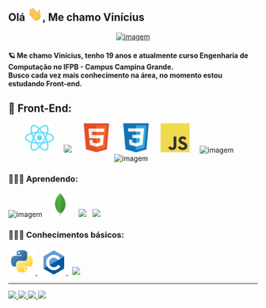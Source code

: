 ## Olá <img src="https://raw.githubusercontent.com/ABSphreak/ABSphreak/master/gifs/Hi.gif" width="30px">, Me chamo Vinícius

<p align="center">
<a href="https://www.linkedin.com/in/vinimedeiros13/" target="_blank">
  <img  src="https://i.imgur.com/ArMZaft.png" alt="imagem"> <br>
</a>
  
<h4> 🪐 Me chamo Vinícius, tenho 19 anos e atualmente curso Engenharia de Computação no IFPB - Campus Campina Grande.<br/>
Busco cada vez mais conhecimento na área, no momento estou estudando Front-end.</h4>


<h2> 🚀 Front-End: </h2>

<p align="center">
<img src="https://raw.githubusercontent.com/devicons/devicon/master/icons/react/react-original.svg" width="60"> &nbsp;
&nbsp;
<img src="https://camo.githubusercontent.com/92ec9eb7eeab7db4f5919e3205918918c42e6772562afb4112a2909c1aaaa875/68747470733a2f2f6173736574732e76657263656c2e636f6d2f696d6167652f75706c6f61642f76313630373535343338352f7265706f7369746f726965732f6e6578742d6a732f6e6578742d6c6f676f2e706e67" width="60"> &nbsp;
&nbsp;
<img src="https://raw.githubusercontent.com/devicons/devicon/master/icons/html5/html5-original.svg" alt="imagem" width="60"> &nbsp;
&nbsp;
<img src="https://raw.githubusercontent.com/devicons/devicon/master/icons/css3/css3-original.svg" alt="imagem" width="60"> &nbsp;
&nbsp;
<img src="https://raw.githubusercontent.com/devicons/devicon/master/icons/javascript/javascript-original.svg" alt="imagem" width="60"> &nbsp;
&nbsp;
<img src="https://cdn.iconscout.com/icon/free/png-512/typescript-1174965.png" alt="imagem" width="60"> &nbsp;
&nbsp;
<img src="https://upload.wikimedia.org/wikipedia/commons/thumb/9/96/Sass_Logo_Color.svg/1280px-Sass_Logo_Color.svg.png" alt="imagem" width="68"> &nbsp;


### 🕵🏻‍♂️ Aprendendo:

<img 
src="https://camo.githubusercontent.com/83bc697a3346dad864a73cb6b9d36a58678eb233c43c99a4072a2b61aac180af/68747470733a2f2f63646e2e66726565626965737570706c792e636f6d2f6c6f676f732f6c617267652f32782f6a6573742d6c6f676f2d706e672d7472616e73706172656e742e706e67" alt="imagem" width="45"> &nbsp;
<img src="https://raw.githubusercontent.com/devicons/devicon/master/icons/mongodb/mongodb-original.svg" alt="imagem" width="50"> &nbsp;
<img src="https://d2zv2ciw0ln4h1.cloudfront.net/uploads/hp-logo-hero_c94026101f.svg" width="45"> &nbsp;
<img src="https://avatars.githubusercontent.com/u/20658825?s=200&v=4" width="45"> &nbsp;


### 👨🏻‍💻 Conhecimentos básicos:

<a href="https://kenzie.com.br/blog/o-que-e-python/"> <img src="https://raw.githubusercontent.com/devicons/devicon/master/icons/python/python-original.svg" alt="imagem" width="55"> </a> &nbsp;
<a href="https://img2.gratispng.com/20171217/033/letter-c-png-5a36954d474e54.1991877715135266052921.jpg"> <img src="https://raw.githubusercontent.com/devicons/devicon/master/icons/c/c-original.svg" alt="imagem" width="50"> </a> &nbsp;
<img src="https://upload.wikimedia.org/wikipedia/commons/thumb/1/18/ISO_C%2B%2B_Logo.svg/306px-ISO_C%2B%2B_Logo.svg.png" width="45"> &nbsp;

<hr>

<a href="https://www.linkedin.com/in/vinimedeiros13/" alt="Linkedin">
   <img src="https://img.shields.io/badge/LinkedIn-0077B5?style=for-the-badge&logo=linkedin&logoColor=white"/>
</a>
<a href="https://www.instagram.com/vinimedeiros13/?hl=pt-br" alt="Instagram">
   <img src="https://img.shields.io/badge/Instagram-E4405F?style=for-the-badge&logo=instagram&logoColor=white"/>
</a>
<a href="https://www.youtube.com/watch?v=7zHfYLDQEvw" alt="Youtube">
   <img src="https://img.shields.io/badge/YouTube-FF0000?style=for-the-badge&logo=youtube&logoColor=white"/>
</a>
<a href="vinimedeiros7@outlook.com" alt="Outlook">
   <img src="https://img.shields.io/badge/outlook%20-%230077B5.svg?&style=for-the-badge&logo=microsoft&logoColor=white"/>
</a>

</p>
